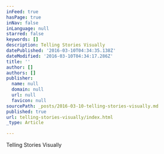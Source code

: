 ```yaml
---
inFeed: true
hasPage: true
inNav: false
inLanguage: null
starred: false
keywords: []
description: Telling Stories Visually
datePublished: '2016-03-10T04:34:35.138Z'
dateModified: '2016-03-10T04:34:17.286Z'
title: ''
author: []
authors: []
publisher:
  name: null
  domain: null
  url: null
  favicon: null
sourcePath: _posts/2016-03-10-telling-stories-visually.md
published: true
url: telling-stories-visually/index.html
_type: Article

---
```

Telling Stories Visually